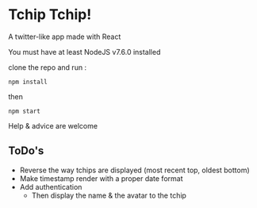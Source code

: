 # Tchip Tchip!
A twitter-like app made with React

You must have at least NodeJS v7.6.0 installed

clone the repo and run : 
```
npm install
```
then
```
npm start
```

Help & advice are welcome

## ToDo's
- Reverse the way tchips are displayed (most recent top, oldest bottom)
- Make timestamp render with a proper date format
- Add authentication
	- Then display the name & the avatar to the tchip
